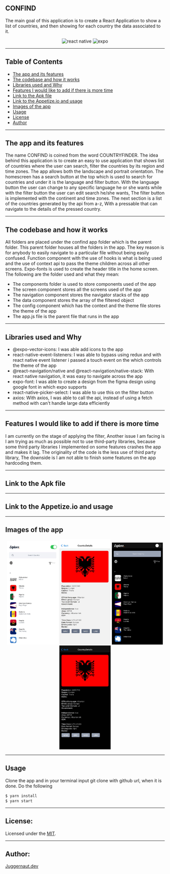 ## CONFIND

The main goal of this application is to create a React Application to show a list of countries, and then showing for each country the data associated to it.

<div align="center">
  <img src="https://img.shields.io/badge/react_native-%2320232a.svg?style=for-the-badge&logo=react&logoColor=%2361DAFB" alt="react native">
  <img src="https://img.shields.io/badge/expo-1C1E24?style=for-the-badge&logo=expo&logoColor=#D04A37" alt="expo">
</div>

---

## Table of Contents

- [The app and its features](#the-app-and-its-features)
- [The codebase and how it works](#the-codebase-and-how-it-works)
- [Libraries used and Why](#libraries-used-and-why)
- [Features I would like to add if there is more time](#features-i-would-like-to-add-if-there-is-more-time)
- [Link to the Apk file](#link-to-the-apk-file)
- [Link to the Appetize.io and usage](#link-to-the-appetize.io)
- [Images of the app](#images-of-the-app)
- [Usage](#usage)
- [License](#license)
- [Author](#author)

---

## The app and its features

The name CONFIND is coined from the word COUNTRYFINDER. The idea behind this application is to create an easy to use application that shows list of countries where the user can search, filter the countries by its region and time zones.
The app allows both the landscape and portrait orientation. The homescreen has a search button at the top which is used to search for countries and under it is the language and filter button. With the language button the user can change to any specific language he or she wants while with the filter button the user can edit search he/she wants, The filter button is implemented with the continent and time zones.
The next section is a list of the countries generated by the api from a-z, With a pressable that can navigate to the details of the pressed country.

---

## The codebase and how it works

All folders are placed under the confind app folder which is the parent folder. This parent folder houses all the folders in the app. The key reason is for anybody to easily navigate to a particular file without being easily confused. Function component with the use of hooks is what is being used and the use of context api to pass the theme children across all other screens. Expo-fonts is used to create the header title in the home screen.
The following are the folder used and what they mean:

- The components folder is used to store components used of the app
- The screen component stores all the screens used of the app
- The navigation component stores the navigator stacks of the app
- The data component stores the array of the filtered object
- The config component which has the context and the theme file stores the theme of the app
- The app.js file is the parent file that runs in the app

---

## Libraries used and Why

- @expo-vector-icons: I was able add icons to the app
- react-native-event-listeners: I was able to bypass using redux and with react native event listener i passed a touch event on the which controls the theme of the app
- @react-navigation/native and @react-navigation/native-stack: With react native navigation, it was easy to navigate across the app
- expo-font: I was able to create a design from the figma design using google font in which expo supports
- react-native-picker-select: I was able to use this on the filter button
- axios: With axios, I was able to call the api, instead of using a fetch method with can't handle large data efficiently

---

## Features I would like to add if there is more time

I am currently on the stage of applying the filter, Another issue I am facing is I am trying as much as possible not to use third-party libraries, because some third party libraries I implemented on some features crashes the app and makes it lag. The originality of the code is the less use of third party library, The downside is I am not able to finish some features on the app hardcoding them.

---

## Link to the Apk file

---

## Link to the Appetize.io and usage

---

## Images of the app

<div align="center">
  <img width="32%" src="./assets/Images/White-home.jpeg">
  <img width="32%" src="./assets/Images/White-Details.jpeg">
  <img width="32%" src="./assets/Images/Dark-home.jpeg">
  <img width="32%" src="./assets/Images/Black-Details.jpeg">
</div>

---

## Usage

Clone the app and in your terminal input git clone with github url, when it is done. Do the following

```
$ yarn install
$ yarn start
```

---

## License:

Licensed under the [MIT](https://github.com/Davidon4/Confind/blob/main/LICENSE).

---

## Author:

[Juggernaut.dev](https://github.com/Davidon4)
